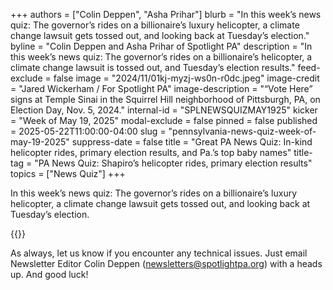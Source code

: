 +++
authors = ["Colin Deppen", "Asha Prihar"]
blurb = "In this week’s news quiz: The governor’s rides on a billionaire’s luxury helicopter, a climate change lawsuit gets tossed out, and looking back at Tuesday’s election."
byline = "Colin Deppen and Asha Prihar of Spotlight PA"
description = "In this week’s news quiz: The governor’s rides on a billionaire’s helicopter, a climate change lawsuit is tossed out, and Tuesday’s election results."
feed-exclude = false
image = "2024/11/01kj-myzj-ws0n-r0dc.jpeg"
image-credit = "Jared Wickerham / For Spotlight PA"
image-description = "“Vote Here” signs at Temple Sinai in the Squirrel Hill neighborhood of Pittsburgh, PA, on Election Day, Nov. 5, 2024."
internal-id = "SPLNEWSQUIZMAY1925"
kicker = "Week of May 19, 2025"
modal-exclude = false
pinned = false
published = 2025-05-22T11:00:00-04:00
slug = "pennsylvania-news-quiz-week-of-may-19-2025"
suppress-date = false
title = "Great PA News Quiz: In-kind helicopter rides, primary election results, and Pa.’s top baby names"
title-tag = "PA News Quiz: Shapiro’s helicopter rides, primary election results"
topics = ["News Quiz"]
+++

In this week’s news quiz: The governor’s rides on a billionaire’s luxury helicopter, a climate change lawsuit gets tossed out, and looking back at Tuesday’s election.

{{<typeform id="01JVSSGQN2G6WAWE1GH170MDZR" >}}

As always, let us know if you encounter any technical issues. Just email Newsletter Editor Colin Deppen (newsletters@spotlightpa.org) with a heads up. And good luck!<strong><em></em></strong>

